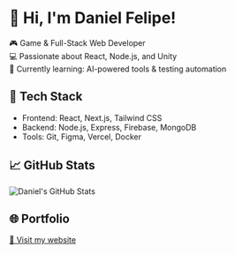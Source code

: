 # 👋 Hi, I'm Daniel Felipe!

🎮 Game & Full-Stack Web Developer  
💻 Passionate about React, Node.js, and Unity  
🌱 Currently learning: AI-powered tools & testing automation

## 🔧 Tech Stack
- Frontend: React, Next.js, Tailwind CSS
- Backend: Node.js, Express, Firebase, MongoDB
- Tools: Git, Figma, Vercel, Docker

## 📈 GitHub Stats
![Daniel's GitHub Stats](https://github-readme-stats.vercel.app/api?username=dfml&show_icons=true&theme=tokyonight)

## 🌐 Portfolio
[🔗 Visit my website](https://tu-sitio.com)
